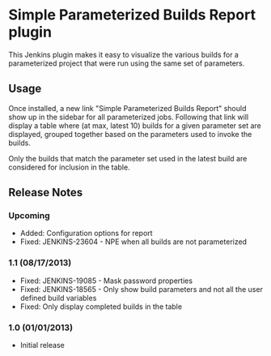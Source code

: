 Simple Parameterized Builds Report plugin
=========================================

This Jenkins plugin makes it easy to visualize the various builds for a parameterized project that were run using the same set of parameters.

Usage
-----

Once installed, a new link "Simple Parameterized Builds Report" should show up in the sidebar for all parameterized jobs. Following that link will display a table where (at max, latest 10) builds for a given parameter set are displayed, grouped together based on the parameters used to invoke the builds.

Only the builds that match the parameter set used in the latest build are considered for inclusion in the table.

Release Notes
-------------

### Upcoming

* Added: Configuration options for report
* Fixed: JENKINS-23604 - NPE when all builds are not parameterized

### 1.1 (08/17/2013)

* Fixed: JENKINS-19085 - Mask password properties
* Fixed: JENKINS-18565 - Only show build parameters and not all the user defined build variables
* Fixed: Only display completed builds in the table

### 1.0 (01/01/2013)

* Initial release